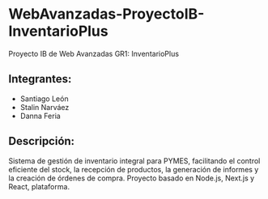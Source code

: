 # WebAvanzadas-ProyectoIB-InventarioPlus
 Proyecto IB de Web Avanzadas GR1: InventarioPlus

## Integrantes:
- Santiago León
- Stalin Narváez
- Danna Feria 

## Descripción:
Sistema de gestión de inventario integral para PYMES, facilitando el control eficiente del stock, la recepción de productos, la generación de informes y la creación de órdenes de compra. Proyecto basado en Node.js, Next.js y React, plataforma.